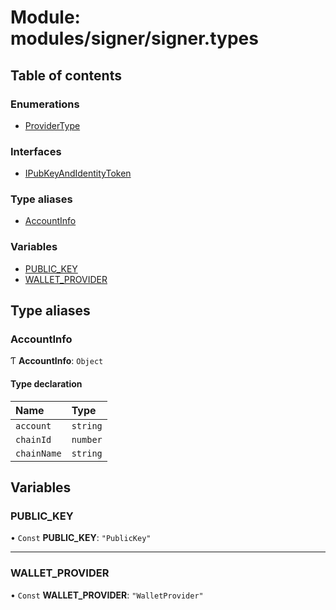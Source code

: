 # Module: modules/signer/signer.types

## Table of contents

### Enumerations

- [ProviderType](../enums/modules_signer_signer_types.ProviderType.md)

### Interfaces

- [IPubKeyAndIdentityToken](../interfaces/modules_signer_signer_types.IPubKeyAndIdentityToken.md)

### Type aliases

- [AccountInfo](modules_signer_signer_types.md#accountinfo)

### Variables

- [PUBLIC\_KEY](modules_signer_signer_types.md#public_key)
- [WALLET\_PROVIDER](modules_signer_signer_types.md#wallet_provider)

## Type aliases

### AccountInfo

Ƭ **AccountInfo**: `Object`

#### Type declaration

| Name | Type |
| :------ | :------ |
| `account` | `string` |
| `chainId` | `number` |
| `chainName` | `string` |

## Variables

### PUBLIC\_KEY

• `Const` **PUBLIC\_KEY**: ``"PublicKey"``

___

### WALLET\_PROVIDER

• `Const` **WALLET\_PROVIDER**: ``"WalletProvider"``
